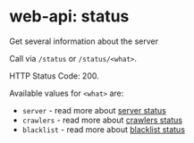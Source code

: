 # web-api: status

Get several information about the server

Call via `/status` or `/status/<what>`.  

HTTP Status Code: 200.

Available values for `<what>` are:

* `server`    - read more about [server status](server.md)
* `crawlers`  - read more about [crawlers status](crawlers.md)
* `blacklist` - read more about [blacklist status](blacklist.md)
